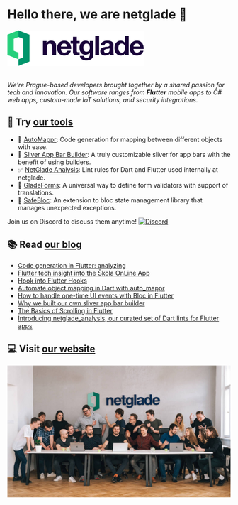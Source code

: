 # Hello there, we are netglade 🚀

<a href="https://netglade.com/en">
  <picture >
    <source media="(prefers-color-scheme: dark)" height='80px' srcset="https://raw.githubusercontent.com/netglade/.github/main/assets/netglade_logo_light.png">
    <source media="(prefers-color-scheme: light)" height='80px' srcset="https://raw.githubusercontent.com/netglade/.github/main/assets/netglade_logo_dark.png">
    <img alt="netglade" height='80px' src="https://raw.githubusercontent.com/netglade/.github/main/assets/netglade_logo_dark.png">
  </picture>
</a>

_<br/>We’re Prague-based developers brought together by a shared passion for tech and innovation. Our software ranges from __Flutter__ mobile apps to C# web apps, custom-made IoT solutions, and security integrations._

## 🚀 Try [our tools][pub_link]

- 🐙 [AutoMappr][package_auto_mappr]: Code generation for mapping between different objects with ease.
- 📱 [Sliver App Bar Builder][package_sliver_app_bar_builder]: A truly customizable sliver for app bars with the benefit of using builders.
- ✅ [NetGlade Analysis][package_netglade_analysis]: Lint rules for Dart and Flutter used internally at netglade.
- 📝 [GladeForms][package_glade_forms]: A universal way to define form validators with support of translations.
- 🦺 [SafeBloc][package_safe_bloc]: An extension to bloc state management library that manages unexpected exceptions.


Join us on Discord to discuss them anytime! [![Discord][discord_badge]][discord_badge_link]

## 📚 Read [our blog][blog_link]

- [Code generation in Flutter: analyzing](https://www.netglade.com/en/blog/code-generation-flutter-analyzing)
- [Flutter tech insight into the Škola OnLine App](https://www.netglade.com/en/blog/flutter-tech-insight-skola-online-app)
- [Hook into Flutter Hooks](https://www.netglade.com/en/blog/hook-into-flutter-hooks)
- [Automate object mapping in Dart with auto_mappr](https://www.netglade.com/en/blog/object-mapping-dart-flutter)
- [How to handle one-time UI events with Bloc in Flutter](https://www.netglade.com/en/blog/flutter-events-bloc-side-effect)
- [Why we built our own sliver app bar builder](https://www.netglade.com/en/blog/sliver-app-bar-builder-for-flutter)
- [The Basics of Scrolling in Flutter](https://www.netglade.com/en/blog/the-basics-of-scrolling-in-flutter-slivers)
- [Introducing netglade_analysis, our curated set of Dart lints for Flutter apps](https://www.netglade.com/en/blog/fluter-apps-linter-dart-netglade_analysis)

## 💻 Visit [our website][web_link]

![Holy NetGlade team](https://raw.githubusercontent.com/netglade/.github/main/assets/holy_netglade_team.jpg)



[web_link]: https://netglade.com/en
[blog_link]: https://netglade.com/en/blog
[pub_link]: https://pub.dev/publishers/netglade.cz/packages

[package_auto_mappr]: https://github.com/netglade/auto_mappr
[package_netglade_analysis]: https://github.com/netglade/netglade_analysis
[package_sliver_app_bar_builder]: https://github.com/netglade/sliver_app_bar_builder
[package_glade_forms]: https://github.com/netglade/glade_forms
[package_safe_bloc]: https://github.com/netglade/safe_bloc

[discord_badge]: https://img.shields.io/discord/1091460081054400532.svg?logo=discord&color=blue
[discord_badge_link]: https://discord.gg/sJfBBuDZy4
